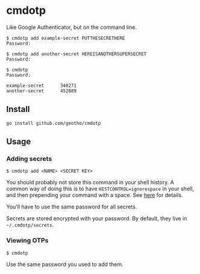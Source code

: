 # cmdotp 
Like Google Authenticator, but on the command line. 

```
$ cmdotp add example-secret PUTTHESECRETHERE
Password:

$ cmdotp add another-secret HEREISANOTHERSUPERSECRET
Password:

$ cmdotp
Password:

example-secret		340271
another-secret		452889
```

## Install

`go install github.com/geotho/cmdotp`

## Usage

### Adding secrets

`$ cmdotp add <NAME> <SECRET KEY>`

You should probably not store this command in your shell history.
A common way of doing this is to have `HISTCONTROL=ignorespace` in your shell, and then prepending your command with a space.
See [here](http://stackoverflow.com/questions/8473121/execute-command-without-keeping-it-in-history) for details.

You'll have to use the same password for all secrets.

Secrets are stored encrypted with your password. By default, they live in `~/.cmdotp/secrets`.

### Viewing OTPs

`$ cmdotp`

Use the same password you used to add them.

